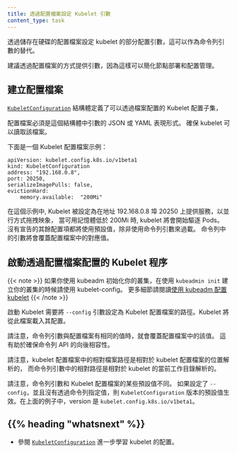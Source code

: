 ```yaml
---
title: 透過配置檔案設定 Kubelet 引數
content_type: task
---
```

<!--
reviewers:
- mtaufen
- dawnchen
title: Set Kubelet parameters via a config file
content_type: task
--->

<!-- overview -->

<!--
A subset of the Kubelet's configuration parameters may be
set via an on-disk config file, as a substitute for command-line flags.
--->
透過儲存在硬碟的配置檔案設定 kubelet 的部分配置引數，這可以作為命令列引數的替代。

<!--
Providing parameters via a config file is the recommended approach because
it simplifies node deployment and configuration management.
--->
建議透過配置檔案的方式提供引數，因為這樣可以簡化節點部署和配置管理。

<!-- steps -->

<!--
## Create the config file

The subset of the Kubelet's configuration that can be configured via a file
is defined by the
[`KubeletConfiguration`](/docs/reference/config-api/kubelet-config.v1beta1/)
struct.
-->
## 建立配置檔案

[`KubeletConfiguration`](/zh-cn/docs/reference/config-api/kubelet-config.v1beta1/) 結構體定義了可以透過檔案配置的 Kubelet 配置子集，

<!--
The configuration file must be a JSON or YAML representation of the parameters
in this struct. Make sure the Kubelet has read permissions on the file.

Here is an example of what this file might look like:
-->
配置檔案必須是這個結構體中引數的 JSON 或 YAML 表現形式。
確保 kubelet 可以讀取該檔案。

下面是一個 Kubelet 配置檔案示例：
```
apiVersion: kubelet.config.k8s.io/v1beta1
kind: KubeletConfiguration
address: "192.168.0.8",
port: 20250,
serializeImagePulls: false,
evictionHard:
    memory.available:  "200Mi"
```


<!--
In the example, the Kubelet is configured to serve on IP address 192.168.0.8 and port 20250, pull images in parallel,
and evict Pods when available memory drops below 200Mi.
All other Kubelet configuration values are left at their built-in defaults, unless overridden
by flags. Command line flags which target the same value as a config file will override that value.
-->
在這個示例中, Kubelet 被設定為在地址 192.168.0.8 埠 20250 上提供服務，以並行方式拖拽映象，
當可用記憶體低於 200Mi 時, kubelet 將會開始驅逐 Pods。
沒有宣告的其餘配置項都將使用預設值，除非使用命令列引數來過載。 
命令列中的引數將會覆蓋配置檔案中的對應值。

<!--
## Start a Kubelet process configured via the config file

{{< note >}}
If you use kubeadm to initialize your cluster, use the kubelet-config while creating your cluster with `kubeadmin init`.
See [configuring kubelet using kubeadm](/docs/setup/production-environment/tools/kubeadm/kubelet-integration/) for details.
{{< /note >}}

Start the Kubelet with the `--config` flag set to the path of the Kubelet's config file.
The Kubelet will then load its config from this file.
--->

## 啟動透過配置檔案配置的 Kubelet 程序

{{< note >}}
如果你使用 kubeadm 初始化你的叢集，在使用 `kubeadmin init` 建立你的叢集的時候請使用 kubelet-config。
更多細節請閱讀[使用 kubeadm 配置 kubelet](/zh-cn/docs/setup/production-environment/tools/kubeadm/kubelet-integration/)
{{< /note >}}

啟動 Kubelet 需要將 `--config` 引數設定為 Kubelet 配置檔案的路徑。Kubelet 將從此檔案載入其配置。

<!--
Note that command line flags which target the same value as a config file will override that value.
This helps ensure backwards compatibility with the command-line API.
-->
請注意，命令列引數與配置檔案有相同的值時，就會覆蓋配置檔案中的該值。
這有助於確保命令列 API 的向後相容性。

<!--
Note that relative file paths in the Kubelet config file are resolved relative to the
location of the Kubelet config file, whereas relative paths in command line flags are resolved
relative to the Kubelet's current working directory.
-->
請注意，kubelet 配置檔案中的相對檔案路徑是相對於 kubelet 配置檔案的位置解析的，
而命令列引數中的相對路徑是相對於 kubelet 的當前工作目錄解析的。

<!--
Note that some default values differ between command-line flags and the Kubelet config file.
If `--config` is provided and the values are not specified via the command line, the
defaults for the `KubeletConfiguration` version apply.
In the above example, this version is `kubelet.config.k8s.io/v1beta1`.
--->
請注意，命令列引數和 Kubelet 配置檔案的某些預設值不同。
如果設定了 `--config`，並且沒有透過命令列指定值，則 `KubeletConfiguration`
版本的預設值生效。在上面的例子中，version 是 `kubelet.config.k8s.io/v1beta1`。

<!-- discussion -->

## {{% heading "whatsnext" %}}

<!--
- Learn more about kubelet configuration by checking the
  [`KubeletConfiguration`](/docs/reference/config-api/kubelet-config.v1beta1/)
  reference.
--->
- 參閱 [`KubeletConfiguration`](/zh-cn/docs/reference/config-api/kubelet-config.v1beta1/) 
  進一步學習 kubelet 的配置。
